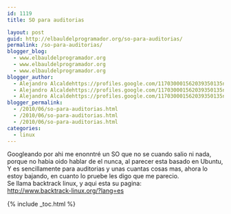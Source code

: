 ```yaml
---
id: 1119
title: SO para auditorias

layout: post
guid: http://elbauldelprogramador.org/so-para-auditorias/
permalink: /so-para-auditorias/
blogger_blog:
  - www.elbauldelprogramador.org
  - www.elbauldelprogramador.org
  - www.elbauldelprogramador.org
blogger_author:
  - Alejandro Alcaldehttps://profiles.google.com/117030001562039350135noreply@blogger.com
  - Alejandro Alcaldehttps://profiles.google.com/117030001562039350135noreply@blogger.com
  - Alejandro Alcaldehttps://profiles.google.com/117030001562039350135noreply@blogger.com
blogger_permalink:
  - /2010/06/so-para-auditorias.html
  - /2010/06/so-para-auditorias.html
  - /2010/06/so-para-auditorias.html
categories:
  - linux
---
```

Googleando por ahi me enonntré un SO que no se cuando salio ni nada, porque no habia oido hablar de el nunca, al parecer esta basado en Ubuntu, Y es sencillamente para auditorias y unas cuantas cosas mas, ahora lo estoy bajando, en cuanto lo pruebe les digo que me parecio.  
Se llama backtrack linux, y aqui esta su pagina:  
http://www.backtrack-linux.org/?lang=es  
<span class="fullpost"> </span>



{% include _toc.html %}
